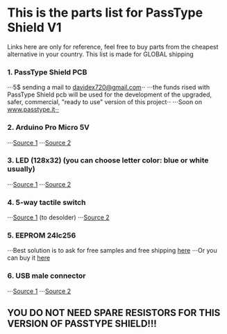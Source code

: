 # This is the parts list for PassType Shield V1
Links here are only for reference, feel free to buy parts from the cheapest alternative in your country.
This list is made for GLOBAL shipping



### 1. PassType Shield PCB
   
   ⋅⋅⋅5$ sending a mail to davidex720@gmail.com⋅⋅ 
   ⋅⋅⋅the funds rised with PassType Shield pcb will be used for the development of the upgraded, safer, commercial, "ready to use" version of this project⋅⋅
   ⋅⋅⋅Soon on www.passtype.it⋅⋅



### 2. Arduino Pro Micro 5V

   ⋅⋅⋅[Source 1](https://www.aliexpress.com/item/Free-Shipping-New-Pro-Micro-for-arduino-ATmega32U4-5V-16MHz-Module-with-2-row-pin-header/2021979132.html?spm=2114.search0104.3.2.42481986pje8zz&ws_ab_test=searchweb0_0,searchweb201602_1_10152_10151_10065_10344_10068_10342_10325_10343_10546_10340_10548_10341_10084_10083_10618_10304_10307_5711211_10313_10059_10184_10534_100031_10103_10627_10626_10624_10623_10622_5722411_10621_10620_5711311,searchweb201603_25,ppcSwitch_3&algo_expid=4f3b485b-808f-46f2-a339-12398b33a269-0&algo_pvid=4f3b485b-808f-46f2-a339-12398b33a269&priceBeautifyAB=0)
   ⋅⋅⋅[Source 2](https://www.aliexpress.com/item/1pcs-TENSTAR-ROBOT-With-the-bootloader-Black-Pro-Micro-ATmega32U4-for-arduino-5V-16MHz-Module-controller/32849563958.html?spm=2114.search0104.3.16.42481986pje8zz&ws_ab_test=searchweb0_0,searchweb201602_1_10152_10151_10065_10344_10068_10342_10325_10343_10546_10340_10548_10341_10084_10083_10618_10304_10307_5711211_10313_10059_10184_10534_100031_10103_10627_10626_10624_10623_10622_5722411_10621_10620_5711311,searchweb201603_25,ppcSwitch_3&algo_expid=4f3b485b-808f-46f2-a339-12398b33a269-2&algo_pvid=4f3b485b-808f-46f2-a339-12398b33a269&priceBeautifyAB=0)
   
   
### 3. LED (128x32) (you can choose letter color: blue or white usually)
   ⋅⋅⋅[Source 1](https://it.aliexpress.com/item/1pcs-0-91-inch-OLED-module-0-91-white-OLED-128X32-OLED-LCD-LED-Display-Module/32672327708.html?spm=a2g0y.search0104.3.8.21de7d8fKNXF09&ws_ab_test=searchweb0_0,searchweb201602_1_10152_10151_10065_10344_10068_10342_10325_10343_10546_10340_10548_10341_10084_10083_10618_10304_10307_5711211_10313_10059_10184_10534_100031_10103_10627_10626_10624_10623_10622_5722411_10621_10620_5711311,searchweb201603_25,ppcSwitch_3&algo_expid=b9f97773-6c42-4b48-bd19-fa79ab7d9f12-1&algo_pvid=b9f97773-6c42-4b48-bd19-fa79ab7d9f12&priceBeautifyAB=0)
   ⋅⋅⋅[Source 2](https://www.aliexpress.com/item/A3-1pcs-SAMIORE-ROBOT-0-91-inch-OLED-module-0-91-white-OLED-128X32-OLED-LCD/32672229793.html?spm=2114.search0104.3.8.60bc6d8226jm61&ws_ab_test=searchweb0_0,searchweb201602_1_10152_10151_10065_10344_10068_10342_10325_10343_10546_10340_10548_10341_10084_10083_10618_10304_10307_5711211_10313_10059_10184_10534_100031_10103_10627_10626_10624_10623_10622_5722411_10621_10620_5711311,searchweb201603_25,ppcSwitch_3&algo_expid=35dfc6a5-9fdb-4644-8a68-d7f9d38b9d17-1&algo_pvid=35dfc6a5-9fdb-4644-8a68-d7f9d38b9d17&priceBeautifyAB=0)
   
   
   
### 4. 5-way tactile switch
   ⋅⋅⋅[Source 1](https://www.aliexpress.com/item/5-Channel-Way-Tactile-Switch-Breakout-Module-Converter-Adapter-Board-for-Arduino/32669811425.html?spm=2114.search0104.3.1.119365c2bf0rou&ws_ab_test=searchweb0_0,searchweb201602_1_10152_10151_10065_10344_10068_10342_10325_10343_10546_10340_10548_10341_10084_10083_10618_10304_10307_5711211_10313_10059_10184_10534_100031_10103_10627_10626_10624_10623_10622_5722411_10621_10620_5711311,searchweb201603_25,ppcSwitch_3&algo_expid=3273e035-9a04-4fd0-adfe-733925e676be-0&algo_pvid=3273e035-9a04-4fd0-adfe-733925e676be&priceBeautifyAB=0)  (to desolder) 
   ⋅⋅⋅[Source 2](https://www.aliexpress.com/item/free-shipping-10-pcs-7mm-x-7mm-6-Pin-5-Way-Momentary-Pushbutton-PCB-SMD-SMT/32416530444.html?spm=2114.search0104.3.14.119365c2bf0rou&ws_ab_test=searchweb0_0,searchweb201602_1_10152_10151_10065_10344_10068_10342_10325_10343_10546_10340_10548_10341_10084_10083_10618_10304_10307_5711211_10313_10059_10184_10534_100031_10103_10627_10626_10624_10623_10622_5722411_10621_10620_5711311,searchweb201603_25,ppcSwitch_3&algo_expid=3273e035-9a04-4fd0-adfe-733925e676be-2&algo_pvid=3273e035-9a04-4fd0-adfe-733925e676be&priceBeautifyAB=0)



### 5. EEPROM 24lc256
   ⋅⋅⋅Best solution is to ask for free samples and free shipping [here](http://www.microchip.com/wwwproducts/en/24lc256)
   ⋅⋅⋅Or you can buy it [here](https://www.digikey.com/product-detail/en/microchip-technology/24LC256T-I-SM/24LC256T-I-SMCT-ND/5013518)
  
  
  
### 6. USB male connector
   ⋅⋅⋅[Source 1](https://www.aliexpress.com/item/50Pcs-lot-USB-2-0-Male-A-Type-USB-PCB-Connector-Plug-180-degree-SMT-SMD/32707919597.html?spm=2114.search0104.3.23.18b8583fKyyTd1&ws_ab_test=searchweb0_0,searchweb201602_1_10152_10151_10065_10344_10068_10342_10325_10343_10546_10340_10548_10341_10084_10083_10618_10304_10307_5711211_10313_10059_10184_10534_100031_10103_10627_10626_10624_10623_10622_5722411_10621_10620_5711311,searchweb201603_25,ppcSwitch_3&algo_expid=a10d68d0-b656-4def-88e3-eda41a465fa2-3&algo_pvid=a10d68d0-b656-4def-88e3-eda41a465fa2&priceBeautifyAB=0)
   ⋅⋅⋅[Source 2](https://www.aliexpress.com/item/82Pcs-14-Styles-USB-Male-USB-Female-Mini-USB-SMD-Vertical-Socket-Connector-for-DIY-Jack/32821827485.html?spm=2114.search0104.3.57.18b8583fKyyTd1&ws_ab_test=searchweb0_0,searchweb201602_1_10152_10151_10065_10344_10068_10342_10325_10343_10546_10340_10548_10341_10084_10083_10618_10304_10307_5711211_10313_10059_10184_10534_100031_10103_10627_10626_10624_10623_10622_5722411_10621_10620_5711311,searchweb201603_25,ppcSwitch_3&algo_expid=a10d68d0-b656-4def-88e3-eda41a465fa2-8&algo_pvid=a10d68d0-b656-4def-88e3-eda41a465fa2&priceBeautifyAB=0)
   
   
   
   
   
## YOU DO NOT NEED SPARE RESISTORS FOR THIS VERSION OF PASSTYPE SHIELD!!!

   
   
   
